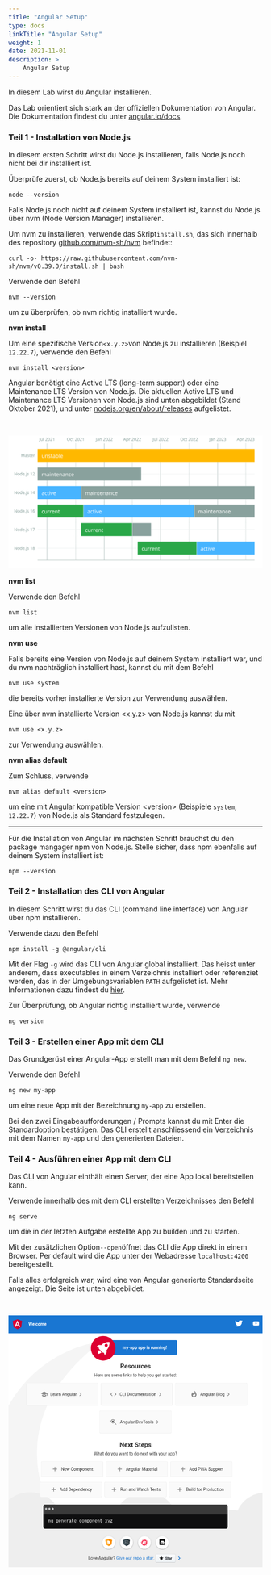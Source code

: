 ```yaml
---
title: "Angular Setup"
type: docs
linkTitle: "Angular Setup"
weight: 1
date: 2021-11-01
description: >
    Angular Setup
---
```


In diesem Lab wirst du Angular installieren.

Das Lab orientiert sich stark an der offiziellen Dokumentation von Angular. Die Dokumentation findest du  unter <a href="https://angular.io/docs" target="_blank">angular.io/docs</a>.

### Teil 1 - Installation von Node.js

In diesem ersten Schritt wirst du Node.js installieren, falls Node.js noch nicht bei dir installiert ist.

Überprüfe zuerst, ob Node.js bereits auf deinem System installiert ist:

```shell
node --version
```

Falls Node.js noch nicht auf deinem System installiert ist, kannst du Node.js über nvm (Node Version Manager) installieren.

Um nvm zu installieren, verwende das Skript```install.sh```, das sich innerhalb des repository <a href="https://github.com/nvm-sh/nvm" target="_blank">github.com/nvm-sh/nvm</a> befindet:

```shell
curl -o- https://raw.githubusercontent.com/nvm-sh/nvm/v0.39.0/install.sh | bash
```

Verwende den Befehl

```shell
nvm --version
```
um zu überprüfen, ob nvm richtig installiert wurde.

**nvm install**

Um eine spezifische Version```<x.y.z>```von Node.js zu installieren (Beispiel `12.22.7`), verwende den Befehl

```shell
nvm install <version>
```

Angular benötigt eine Active LTS (long-term support) oder eine Maintenance LTS Version von Node.js. Die aktuellen Active LTS und Maintenance LTS Versionen von Node.js sind unten abgebildet (Stand Oktober 2021), und unter <a href="https://nodejs.org/en/about/releases/" target="_blank">nodejs.org/en/about/releases</a> aufgelistet.

<br />

![Active LTS und Maintenance LTS Versionen von Node js](../angular_setup/node_js_schedule.svg)

**nvm list**

Verwende den Befehl
```shell 
nvm list
```
um alle installierten Versionen von Node.js aufzulisten.


**nvm use**

Falls bereits eine Version von Node.js auf deinem System installiert war, und du nvm nachträglich installiert hast, kannst du mit dem Befehl

```shell
nvm use system
```

die bereits vorher installierte Version zur Verwendung auswählen.

Eine über nvm installierte Version <x.y.z> von Node.js kannst du mit
```shell
nvm use <x.y.z>
```
zur Verwendung auswählen.

**nvm alias default**

Zum Schluss, verwende

```shell
nvm alias default <version>
```

um eine mit Angular kompatible Version \<version\> (Beispiele ```system```, ```12.22.7```) von Node.js als Standard festzulegen.

---

Für die Installation von Angular im nächsten Schritt brauchst du den package mangager npm von Node.js. Stelle sicher, dass npm ebenfalls auf deinem System installiert ist:

```shell
npm --version
```

### Teil 2 - Installation des CLI von Angular

In diesem Schritt wirst du das CLI (command line interface) von Angular über npm installieren.

Verwende dazu den Befehl

```shell
npm install -g @angular/cli
```

Mit der Flag ```-g``` wird das CLI von Angular global installiert. Das heisst unter anderem, dass executables in einem Verzeichnis installiert oder referenziet werden, das in der Umgebungsvariablen ```PATH``` aufgelistet ist. Mehr Informationen dazu findest du <a href="https://nodejs.org/en/blog/npm/npm-1-0-global-vs-local-installation/" target="_blank">hier</a>.

Zur Überprüfung, ob Angular richtig installiert wurde, verwende

```shell
ng version
```

### Teil 3 - Erstellen einer App mit dem CLI

Das Grundgerüst einer Angular-App erstellt man mit dem Befehl ```ng new```.

Verwende den Befehl
```
ng new my-app
```

um eine neue App mit der Bezeichnung ```my-app``` zu erstellen.

Bei den zwei Eingabeaufforderungen / Prompts kannst du mit Enter die Standardoption bestätigen. Das CLI erstellt anschliessend ein Verzeichnis mit dem Namen ```my-app``` und den generierten Dateien.


### Teil 4 - Ausführen einer App mit dem CLI

Das CLI von Angular einthält einen Server, der eine App lokal bereitstellen kann.

Verwende innerhalb des mit dem CLI erstellten Verzeichnisses den Befehl

```shell
ng serve
```

um die in der letzten Aufgabe erstellte App zu builden und zu starten.

Mit der zusätzlichen Option```--open```öffnet das CLI die App direkt in einem Browser. Per default wird die App unter der Webadresse ```localhost:4200``` bereitgestellt.

Falls alles erfolgreich war, wird eine von Angular generierte Standardseite angezeigt. Die Seite ist unten abgebildet.

<br />

![Die von Angular generierte Standardseite.](../angular_setup/ng_default_app.png)





